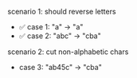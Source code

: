 scenario 1: should reverse letters

- ✅ case 1: "a" -> "a"
- ✅ case 2: "abc" -> "cba"

scenario 2: cut non-alphabetic chars

- case 3: "ab45c" -> "cba"